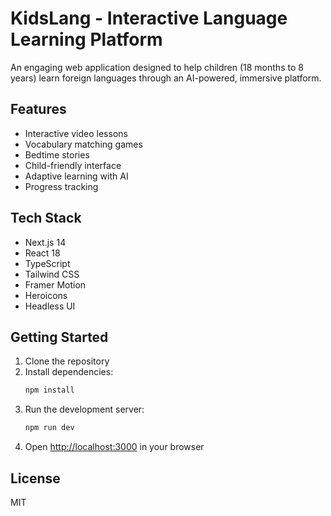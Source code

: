 # KidsLang - Interactive Language Learning Platform

An engaging web application designed to help children (18 months to 8 years) learn foreign languages through an AI-powered, immersive platform.

## Features

- Interactive video lessons
- Vocabulary matching games
- Bedtime stories
- Child-friendly interface
- Adaptive learning with AI
- Progress tracking

## Tech Stack

- Next.js 14
- React 18
- TypeScript
- Tailwind CSS
- Framer Motion
- Heroicons
- Headless UI

## Getting Started

1. Clone the repository
2. Install dependencies:
   ```bash
   npm install
   ```
3. Run the development server:
   ```bash
   npm run dev
   ```
4. Open [http://localhost:3000](http://localhost:3000) in your browser

## License

MIT
